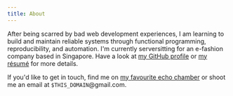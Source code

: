 ```yaml
---
title: About
---
```


After being scarred by bad web development experiences, I am learning to build
and maintain reliable systems through functional programming, reproducibility,
and automation.  I'm currently serversitting for an e-fashion company based in
Singapore. Have a look at [my GitHub profile](https://github.com/vaibhavsagar)
or [my résumé](/resume) for more details.

If you'd like to get in touch, find me on [my favourite echo
chamber](https://twitter.com/vsagar2109) or shoot me an email at
`$THIS_DOMAIN`@gmail.com.
